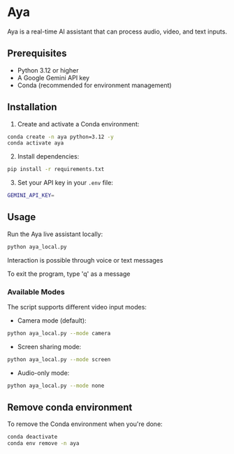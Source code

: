 # Aya

Aya is a real-time AI assistant that can process audio, video, and text inputs.

## Prerequisites

- Python 3.12 or higher
- A Google Gemini API key
- Conda (recommended for environment management)

## Installation

1. Create and activate a Conda environment:  
```bash
conda create -n aya python=3.12 -y
conda activate aya
```

2. Install dependencies:
```bash
pip install -r requirements.txt
```

3. Set your API key in your `.env` file:
```bash
GEMINI_API_KEY=
```



## Usage

Run the Aya live assistant locally:
```bash
python aya_local.py
```

Interaction is possible through voice or text messages

To exit the program, type 'q' as a message

### Available Modes

The script supports different video input modes:

- Camera mode (default):
```bash
python aya_local.py --mode camera
```

- Screen sharing mode:
```bash
python aya_local.py --mode screen
```

- Audio-only mode:
```bash
python aya_local.py --mode none
```


## Remove conda environment

To remove the Conda environment when you're done:
```bash
conda deactivate
conda env remove -n aya
```


